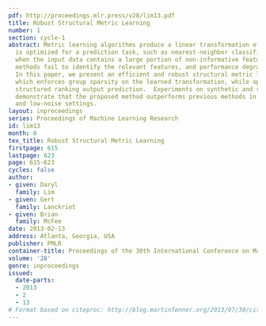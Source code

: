 ```yaml
---
pdf: http://proceedings.mlr.press/v28/lim13.pdf
title: Robust Structural Metric Learning
number: 1
section: cycle-1
abstract: Metric learning algorithms produce a linear transformation of data which
  is optimized for a prediction task, such as nearest-neighbor classification or ranking.  However,
  when the input data contains a large portion of non-informative features, existing
  methods fail to identify the relevant features, and performance degrades accordingly.
  In this paper, we present an efficient and robust structural metric learning algorithm
  which enforces group sparsity on the learned transformation, while optimizing for
  structured ranking output prediction.  Experiments on synthetic and real datasets
  demonstrate that the proposed method outperforms previous methods in both high-
  and low-noise settings.
layout: inproceedings
series: Proceedings of Machine Learning Research
id: lim13
month: 0
tex_title: Robust Structural Metric Learning
firstpage: 615
lastpage: 623
page: 615-623
cycles: false
author:
- given: Daryl
  family: Lim
- given: Gert
  family: Lanckriet
- given: Brian
  family: McFee
date: 2013-02-13
address: Atlanta, Georgia, USA
publisher: PMLR
container-title: Proceedings of the 30th International Conference on Machine Learning
volume: '28'
genre: inproceedings
issued:
  date-parts:
  - 2013
  - 2
  - 13
# Format based on citeproc: http://blog.martinfenner.org/2013/07/30/citeproc-yaml-for-bibliographies/
---
```

